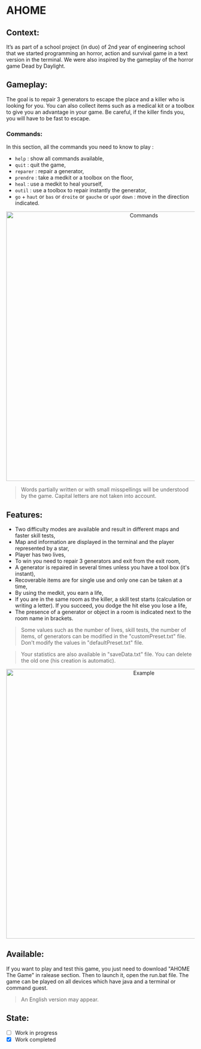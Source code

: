 # AHOME
## Context:
It’s as part of a school project (in duo) of 2nd year of engineering school that we started programming an horror, action and survival game in a text version in the terminal. We were also inspired by the gameplay of the horror game Dead by Daylight.

## Gameplay:
The goal is to repair 3 generators to escape the place and a killer who is looking for you. You can also collect items such as a medical kit or a toolbox to give you an advantage in your game. Be careful, if the killer finds you, you will have to be fast to escape. 

### Commands:
In this section, all the commands you need to know to play :
- `help` : show all commands available,
- `quit` : quit the game,
- `reparer` : repair a generator,
- `prendre` : take a medkit or a toolbox on the floor,
- `heal` : use a medkit to heal yourself,
- `outil` : use a toolbox to repair instantly the generator,
- `go` + `haut` or `bas` or `droite` or `gauche` or `up`or `down` : move in the direction indicated.

<p align="center">
  <img width="720" alt="Commands" src="https://user-images.githubusercontent.com/73184884/129604721-1cde155e-a64e-4375-a12d-c90b14ea21c1.png">
</p>

> Words partially written or with small misspellings will be understood by the game. Capital letters are not taken into account.

## Features:
- Two difficulty modes are available and result in different maps and faster skill tests,
- Map and information are displayed in the terminal and the player represented by a star,
- Player has two lives,
- To win you need to repair 3 generators and exit from the exit room,
- A generator is repaired in several times unless you have a tool box (it's instant),
- Recoverable items are for single use and only one can be taken at a time,
- By using the medkit, you earn a life,
- If you are in the same room as the killer, a skill test starts (calculation or writing a letter). If you succeed, you dodge the hit else you lose a life,
- The presence of a generator or object in a room is indicated next to the room name in brackets.

> Some values such as the number of lives, skill tests, the number of items, of generators can be modified in the "customPreset.txt" file. Don't modify the values in "defaultPreset.txt" file.

> Your statistics are also available in "saveData.txt" file. You can delete the old one (his creation is automatic).
  
<p align="center">
  <img width="720" alt="Example" src="https://user-images.githubusercontent.com/73184884/129604228-b9d067db-f9a5-4edd-82eb-d0ba9495a3ee.png">
</p>

## Available:
If you want to play and test this game, you just need to download "AHOME The Game" in ralease section. Then to launch it, open the run.bat file. The game can be played on all devices which have java and a terminal or command guest. 

> An English version may appear.

## State:
- [ ] Work in progress
- [x] Work completed
